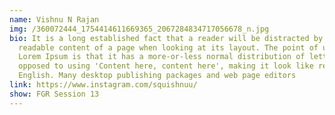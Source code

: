 ```yaml
---
name: Vishnu N Rajan
img: /360072444_1754414611669365_2067284834717056678_n.jpg
bio: It is a long established fact that a reader will be distracted by the
  readable content of a page when looking at its layout. The point of using
  Lorem Ipsum is that it has a more-or-less normal distribution of letters, as
  opposed to using 'Content here, content here', making it look like readable
  English. Many desktop publishing packages and web page editors
link: https://www.instagram.com/squishnuu/
show: FGR Session 13
---
```

